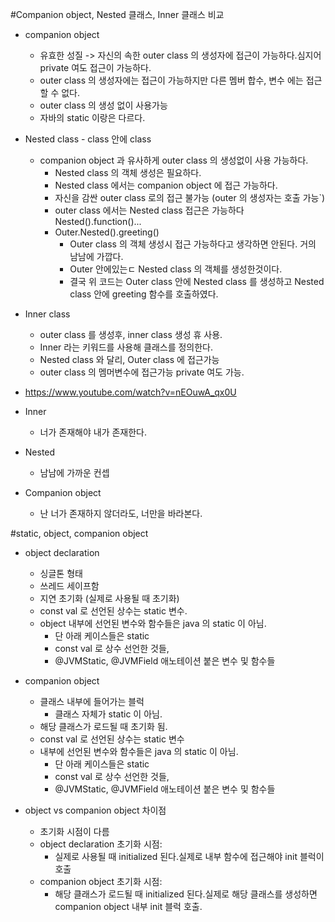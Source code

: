 #Companion object, Nested 클래스, Inner 클래스 비교
- companion object
  - 유효한 성질 -> 자신의 속한 outer class 의 생성자에 접근이 가능하다.심지어 private 여도 접근이 가능하다.
  - outer class 의 생성자에는 접근이 가능하지만 다른 멤버 합수, 변수 에는 접근할 수 없다.
  - outer class 의 생성 없이 사용가능
  - 자바의 static 이랑은 다르다.
- Nested class - class 안에 class
  - companion object 과 유사하게 outer class 의 생성없이 사용 가능하다.
    - Nested class 의 객체 생성은 필요하다.
    - Nested class 에서는 companion object 에 접근 가능하다.
    - 자신을 감싼 outer class 로의 접근 불가능 (outer 의 생성자는 호출 가능`)
    - outer class 에서는 Nested class 접근은 가능하다 Nested().function()...
    - Outer.Nested().greeting()
      - Outer class 의 객체 생성시 접근 가능하다고 생각하면 안된다. 거의 남남에 가깝다.
      - Outer 안에있는ㄷ Nested class 의 객체를 생성한것이다.
      - 결국 위 코드는 Outer class 안에 Nested class 를 생성하고 Nested class 안에 greeting 함수를 호출하였다.
- Inner class
  - outer class 를 생성후, inner class 생성 휴 사용.
  - Inner 라는 키워드를 사용해 클래스를 정의한다.
  - Nested class 와 달리, Outer class 에 접근가능
  - outer class 의 멤머변수에 접근가능 private 여도 가능.

- https://www.youtube.com/watch?v=nEOuwA_qx0U
- Inner
  - 너가 존재해야 내가 존재한다.
- Nested
  - 남남에 가까운 컨셉
- Companion object
  - 난 너가 존재하지 않더라도, 너만을 바라본다.




#static, object, companion object

- object declaration
  - 싱글톤 형태
  - 쓰레드 세이프함
  - 지연 초기화 (실제로 사용될 때 초기화)
  - const val 로 선언된 상수는 static 변수.
  - object 내부에 선언된 변수와 함수들은 java 의 static 이 아님.
    - 단 아래 케이스들은 static
    - const val 로 상수 선언한 것들,
    - @JVMStatic, @JVMField 애노테이션 붙은 변수 및 함수들

- companion object
  - 클래스 내부에 들어가는 블럭
    - 클래스 자체가 static 이 아님.
  - 해당 클래스가 로드될 때 초기화 됨.
  - const val 로 선언된 상수는 static 변수
  - 내부에 선언된 변수와 함수들은 java 의 static 이 아님.
    - 단 아래 케이스들은 static
    - const val 로 상수 선언한 것들,
    - @JVMStatic, @JVMField 애노테이션 붙은 변수 및 함수들

- object vs companion object 차이점  
  - 초기화 시점이 다름
  - object declaration 초기화 시점:
    - 실제로 사용될 때 initialized 된다.실제로 내부 함수에 접근해야 init 블럭이 호출
  - companion object 초기화 시점:
    - 해당 클래스가 로드될 때 initialized 된다.실제로 해당 클래스를 생성하면 companion object 내부 init 블럭 호출.

    